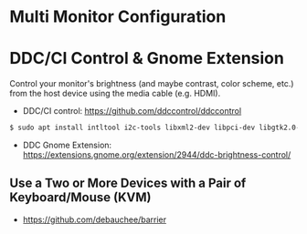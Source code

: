 # Multi Monitor Configuration



# DDC/CI Control & Gnome Extension

Control your monitor's brightness (and maybe contrast, color scheme, etc.) from the host device using the media cable (e.g. HDMI).

- DDC/CI control: https://github.com/ddccontrol/ddccontrol

```bash
$ sudo apt install intltool i2c-tools libxml2-dev libpci-dev libgtk2.0-dev liblzma-dev
```

- DDC Gnome Extension: https://extensions.gnome.org/extension/2944/ddc-brightness-control/





## Use a Two or More Devices with a Pair of Keyboard/Mouse (KVM)

- https://github.com/debauchee/barrier



